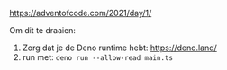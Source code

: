 https://adventofcode.com/2021/day/1/

Om dit te draaien:
1. Zorg dat je de Deno runtime hebt: https://deno.land/
2. run met: `deno run --allow-read main.ts`

